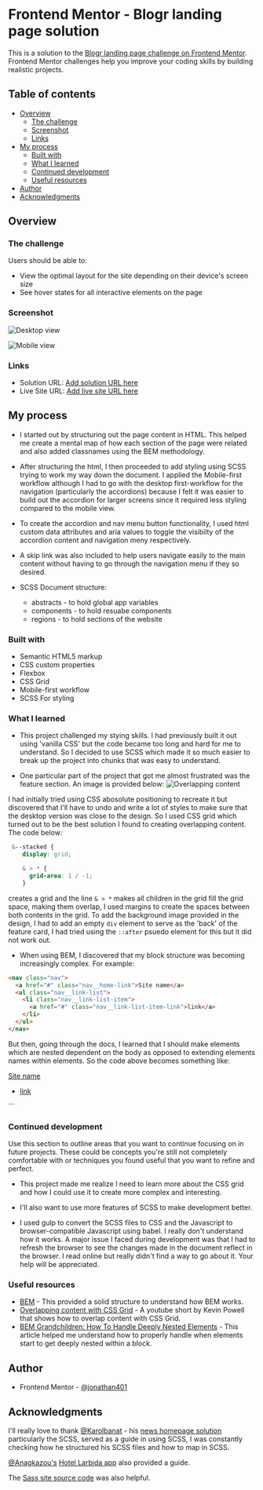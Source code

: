 # Frontend Mentor - Blogr landing page solution

This is a solution to the [Blogr landing page challenge on Frontend Mentor](https://www.frontendmentor.io/challenges/blogr-landing-page-EX2RLAApP). Frontend Mentor challenges help you improve your coding skills by building realistic projects.

## Table of contents

- [Overview](#overview)
  - [The challenge](#the-challenge)
  - [Screenshot](#screenshot)
  - [Links](#links)
- [My process](#my-process)
  - [Built with](#built-with)
  - [What I learned](#what-i-learned)
  - [Continued development](#continued-development)
  - [Useful resources](#useful-resources)
- [Author](#author)
- [Acknowledgments](#acknowledgments)

## Overview

### The challenge

Users should be able to:

- View the optimal layout for the site depending on their device's screen size
- See hover states for all interactive elements on the page

### Screenshot

![Desktop view](./images/project-screenshot-desktop.png)

![Mobile view](./images/project-screenshot-mobile.png)

### Links

- Solution URL: [Add solution URL here](https://your-solution-url.com)
- Live Site URL: [Add live site URL here](https://your-live-site-url.com)

## My process

- I started out by structuring out the page content in HTML. This helped me create a mental map of how each section of the page were related and also added classnames using the BEM methodology.

- After structuring the html, I then proceeded to add styling using SCSS trying to work my way down the document. I applied the Mobile-first workflow although I had to go with the desktop first-workflow for the navigation (particularly the accordions) because I felt it was easier to build out the accordion for larger screens since it required less styling compared to the mobile view.

- To create the accordion and nav menu button functionality, I used html custom data attributes and aria values to toggle the visibilty of the accordion content and navigation meny respectively.

- A skip link was also included to help users navigate easily to the main content without having to go through the navigation menu if they so desired.

- SCSS Document structure:
  - abstracts - to hold global app variables
  - components - to hold resuabe components
  - regions - to hold sections of the website

### Built with

- Semantic HTML5 markup
- CSS custom properties
- Flexbox
- CSS Grid
- Mobile-first workflow
- SCSS For styling

### What I learned

- This project challenged my stying skills. I had previously built it out using 'vanilla CSS' but the code became too long and hard for me to understand. So I decided to use SCSS which made it so much easier to break up the project into chunks that was easy to understand.

- One particular part of the project that got me almost frustrated was the feature section. An image is provided below:
  ![Overlapping content](./images/layer.png)

I had initially tried using CSS abosolute positioning to recreate it but discovered that I'll have to undo and write a lot of styles to make sure that the desktop version was close to the design. So I used CSS grid which turned out to be the best solution I found to creating overlapping content. The code below:

```scss
 &--stacked {
    display: grid;

    & > * {
      grid-area: 1 / -1;
    }
```

creates a grid and the line `& > *` makes all children in the grid fill the grid space, making them overlap, I used margins to create the spaces between both contents in the grid. To add the background image provided in the design, I had to add an empty `div` element to serve as the 'back' of the feature card, I had tried using the `::after` psuedo element for this but it did not work out.

- When using BEM, I discovered that my block structure was becoming increasingly complex. For example:

```html
<nav class="nav">
  <a href="#" class="nav__home-link">Site name</a>
  <ul class="nav__link-list">
    <li class="nav__link-list-item">
      <a href="#" class="nav__link-list-item-link">link</a>
    </li>
  </ul>
</nav>
```

But then, going through the docs, I learned that I should make elements which are nested dependent on the body as opposed to extending elements names within elements. So the code above becomes something like:

<nav class="nav">
  <a href="#" class="nav__home-link">Site name</a>
  <ul class="nav__link-list">
    <li class="nav__item">
      <a href="#" class="nav__link">link</a>
    </li>
  </ul>
</nav>
```

### Continued development

Use this section to outline areas that you want to continue focusing on in future projects. These could be concepts you're still not completely comfortable with or techniques you found useful that you want to refine and perfect.

- This project made me realize I need to learn more about the CSS grid and how I could use it to create more complex and interesting.

- I'll also want to use more features of SCSS to make development better.

- I used gulp to convert the SCSS files to CSS and the Javascript to browser-compatible Javascript using babel. I really don't understand how it works. A major issue I faced during development was that I had to refresh the browser to see the changes made in the document reflect in the browser. I read online but really didn't find a way to go about it. Your help will be appreciated.

### Useful resources

- [BEM](https://getbem.com/faq/#css-nested-elements) - This provided a solid structure to understand how BEM works.
- [Overlapping content with CSS Grid](https://youtu.be/ncPwkE10BOY?si=u9QKUNmxOHbqCqVM) - A youtube short by Kevin Powell that shows how to overlap content with CSS Grid.
- [BEM Grandchildren: How To Handle Deeply Nested Elements](https://scalablecss.com/bem-nesting-grandchild-elements/) - This article helped me understand how to properly handle when elements start to get deeply nested within a block.

## Author

- Frontend Mentor - [@jonathan401](https://www.frontendmentor.io/profile/jonathan401)

## Acknowledgments

I'll really love to thank [@Karolbanat](https://github.com/karolbanat) - his [news homepage solution](https://github.com/karolbanat/news-homepage) particularly the SCSS, served as a guide in using SCSS, I was constantly checking how he structured his SCSS files and how to map in SCSS.

[@Anagkazou's](https://github.com/anagkazou) [Hotel Larbida app](https://github.com/anagkazou/Hotel-Larbida) also provided a guide.

The [Sass site source code](https://github.com/sass/sass-site/tree/main/source) was also helpful.
